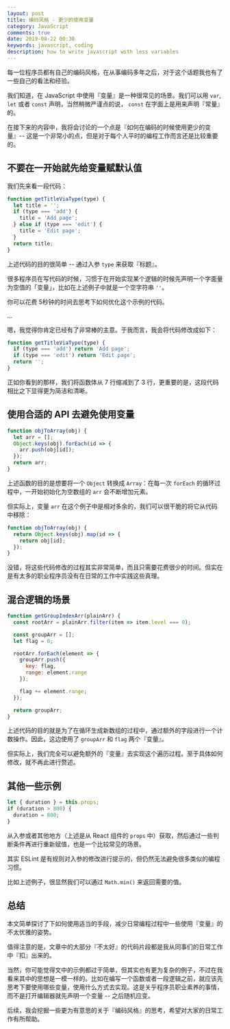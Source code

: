 ```yaml
---
layout: post
title: 编码风格 - 更少的使用变量
category: JavaScript
comments: true
date: 2019-08-22 00:30
keywords: javascript, coding
description: how to write javascript with less variables
---
```


每一位程序员都有自己的编码风格，在从事编码多年之后，对于这个话题我也有了一些自己的看法和经验。

我们知道，在 JavaScript 中使用『变量』是一种很常见的场景。我们可以用 `var`, `let` 或者 `const` 声明，当然稍微严谨点的说， `const` 在字面上是用来声明『常量』的。

在接下来的内容中，我将会讨论的一个点是『如何在编码的时候使用更少的变量』-- 这是一个非常小的点，但是对于每个人平时的编程工作而言还是比较重要的。

## 不要在一开始就先给变量赋默认值

我们先来看一段代码：

```js
function getTitleViaType(type) {
  let title = '';
  if (type === 'add') {
    title = 'Add page';
  } else if (type === 'edit') {
    title = 'Edit page';
  }
  return title;
}
```

上述代码的目的很简单 -- 通过入参 `type` 来获取『标题』。

很多程序员在写代码的时候，习惯于在开始实现某个逻辑的时候先声明一个字面量为空值的「变量」，比如在上述例子中就是一个空字符串 `''`。

你可以花费 5秒钟的时间去思考下如何优化这个示例的代码。

...

嗯，我觉得你肯定已经有了非常棒的主意。于我而言，我会将代码修改成如下：

```js
function getTitleViaType(type) {
  if (type === 'add') return 'Add page';
  if (type === 'edit') return 'Edit page';
  return '';
}
```

正如你看到的那样，我们将函数体从 7 行缩减到了 3 行，更重要的是，这段代码相比之下显得更为简洁和清晰。

## 使用合适的 API 去避免使用变量

```js
function objToArray(obj) {
  let arr = [];
  Object.keys(obj).forEach(id => {
    arr.push(obj[id]);
  });
  return arr;
}
```

上述函数的目的是想要将一个 `Object` 转换成 `Array`：在每一次 `forEach` 的循环过程中，一开始初始化为空数组的 `arr` 会不断增加元素。

但实际上，变量 `arr` 在这个例子中是相对多余的，我们可以很干脆的将它从代码中移除：

```js
function objToArray(obj) {
  return Object.keys(obj).map(id => {
    return obj[id];
  });
}
```

没错，将这些代码修改的过程其实非常简单，而且只需要花费很少的时间。但实在是有太多的职业程序员没有在日常的工作中实践这些真理。

## 混合逻辑的场景

```js
function getGroupIndexArr(plainArr) {
  const rootArr = plainArr.filter(item => item.level === 0);

  const groupArr = [];
  let flag = 0;

  rootArr.forEach(element => {
    groupArr.push({
      key: flag,
      range: element.range
    });

    flag += element.range;
  });

  return groupArr;
}
```

上述代码的目的就是为了在循环生成新数组的过程中，通过额外的字段进行一个计数操作。因此，这边使用了 `groupArr` 和 `flag` 两个『变量』。

但实际上，我们完全可以避免额外的『变量』去实现这个遍历过程。至于具体如何修改，就不再此进行赘述。

## 其他一些示例

```js
let { duration } = this.props;
if (duration > 800) {
  duration = 800;
}
```

从入参或者其他地方（上述是从 React 组件的 `props` 中）获取，然后通过一些判断条件再进行重新赋值，也是一个比较常见的场景。

其实 ESLint 是有规则对入参的修改进行提示的，但仍然无法避免很多类似的编程习惯。

比如上述例子，很显然我们可以通过 `Math.min()` 来返回需要的值。

## 总结

本文简单探讨了下如何使用适当的手段，减少日常编程过程中一些使用『变量』的不太优雅的姿势。

值得注意的是，文章中的大部分『不太好』的代码片段都是我从同事们的日常工作中『扣』出来的。

当然，你可能觉得文中的示例都过于简单，但其实也有更为复杂的例子，不过在我看来其中的思想是一模一样的。比如在编写一个函数或者一段逻辑之前，就应该先思考下要使用哪些变量，使用什么方式去实现。这是关乎程序员职业素养的事情，而不是打开编辑器就先声明一个变量 -- 之后随机应变。

后续，我会挖掘一些更为有意思的关于『编码风格』的思考，希望对大家的日常工作有所帮助。
